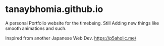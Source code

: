 # tanaybhomia.github.io

A personal Portfolio website for the timebeing. Still Adding new things like smooth animations and such. 

Inspired from another Japanese Web Dev. https://p5aholic.me/
